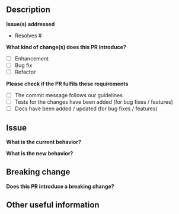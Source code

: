 ## Description
<!-- Add a brief description of the changes -->

**Issue(s) addressed**
<!-- List resolved issues here, e.g. Resolves #123 (one issue per line) -->
- Resolves #

**What kind of change(s) does this PR introduce?**
<!-- Tick all that apply by replacing [ ] with [x] -->

- [ ] Enhancement
- [ ] Bug fix
- [ ] Refactor

**Please check if the PR fulfils these requirements**
<!-- Tick all that apply by replacing [ ] with [x] -->
<!-- You are responsible for adding/updating tests for your changes. -->

- [ ] The commit message follows our guidelines
- [ ] Tests for the changes have been added (for bug fixes / features)
- [ ] Docs have been added / updated (for bug fixes / features)

## Issue

**What is the current behavior?**

**What is the new behavior?**
<!-- Include screenshots or videos if the UI has changed. -->

## Breaking change

**Does this PR introduce a breaking change?**

## Other useful information
<!-- Is anything in the issue not covered by this PR? -->
<!-- Is there a dependency on another issue or PR? -->